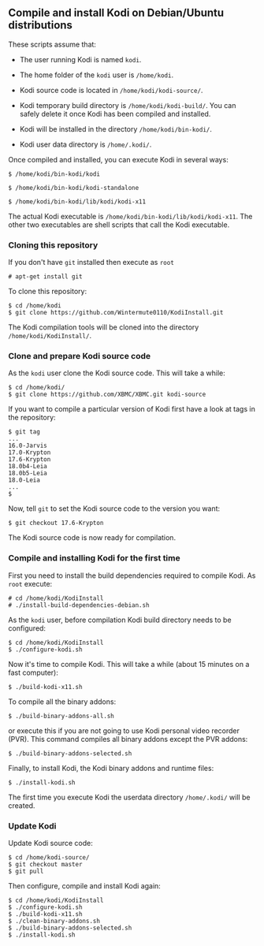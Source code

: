 ## Compile and install Kodi on Debian/Ubuntu distributions ##

These scripts assume that:

 * The user running Kodi is named `kodi`.
 
 * The home folder of the `kodi` user is `/home/kodi`.
 
 * Kodi source code is located in `/home/kodi/kodi-source/`.
 
 * Kodi temporary build directory is `/home/kodi/kodi-build/`. You can safely
   delete it once Kodi has been compiled and installed.

 * Kodi will be installed in the directory `/home/kodi/bin-kodi/`.

 * Kodi user data directory is `/home/.kodi/`.

Once compiled and installed, you can execute Kodi in several ways:
```
$ /home/kodi/bin-kodi/kodi

$ /home/kodi/bin-kodi/kodi-standalone

$ /home/kodi/bin-kodi/lib/kodi/kodi-x11
```

The actual Kodi executable is `/home/kodi/bin-kodi/lib/kodi/kodi-x11`. The
other two executables are shell scripts that call the Kodi executable.


### Cloning this repository ###

If you don't have `git` installed then execute as `root`
```
# apt-get install git
```

To clone this repository:
```
$ cd /home/kodi
$ git clone https://github.com/Wintermute0110/KodiInstall.git
```

The Kodi compilation tools will be cloned into the directory 
`/home/kodi/KodiInstall/`.


### Clone and prepare Kodi source code ###

As the `kodi` user clone the Kodi source code. This will take a while:
```
$ cd /home/kodi/
$ git clone https://github.com/XBMC/XBMC.git kodi-source
```

If you want to compile a particular version of Kodi first have a look at tags
in the repository:
```
$ git tag
...
16.0-Jarvis
17.0-Krypton
17.6-Krypton
18.0b4-Leia
18.0b5-Leia
18.0-Leia
...
$ 
```

Now, tell `git` to set the Kodi source code to the version you want:
```
$ git checkout 17.6-Krypton
```

The Kodi source code is now ready for compilation.


### Compile and installing Kodi for the first time ###

First you need to install the build dependencies required to compile Kodi.
As `root` execute:
```
# cd /home/kodi/KodiInstall
# ./install-build-dependencies-debian.sh
```

As the `kodi` user, before compilation Kodi build directory needs to be configured:
```
$ cd /home/kodi/KodiInstall
$ ./configure-kodi.sh
```

Now it's time to compile Kodi. This will take a while (about 15 minutes on a
fast computer):
```
$ ./build-kodi-x11.sh
```

To compile all the binary addons:
```
$ ./build-binary-addons-all.sh
```

or execute this if you are not going to use Kodi personal video recorder (PVR).
This command compiles all binary addons except the PVR addons:
```
$ ./build-binary-addons-selected.sh
```

Finally, to install Kodi, the Kodi binary addons and runtime files:
```
$ ./install-kodi.sh
```

The first time you execute Kodi the userdata directory `/home/.kodi/` will be created.

### Update Kodi ###

Update Kodi source code:
```
$ cd /home/kodi-source/
$ git checkout master
$ git pull
```

Then configure, compile and install Kodi again:
```
$ cd /home/kodi/KodiInstall
$ ./configure-kodi.sh
$ ./build-kodi-x11.sh
$ ./clean-binary-addons.sh
$ ./build-binary-addons-selected.sh
$ ./install-kodi.sh
```
